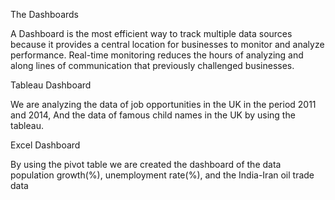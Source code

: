 The Dashboards

A Dashboard is the most efficient way to track multiple data sources because it provides a central location for businesses to monitor and analyze performance. Real-time monitoring reduces the hours of analyzing and along lines of communication that previously challenged businesses.



Tableau Dashboard

We are analyzing the data of job opportunities in the UK in the period 2011 and 2014, And the data of famous child names in the UK by using the tableau.

Excel Dashboard

By using the pivot table we are created the dashboard of the data population growth(%), unemployment rate(%), and the India-Iran oil trade data
